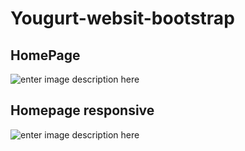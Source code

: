 # Yougurt-websit-bootstrap

##  HomePage
![enter image description here](https://i.ibb.co/qD6yN2w/Mockup-Page-1.jpg)

## Homepage responsive
![enter image description here](https://i.ibb.co/vz2VPYr/Mockup-Page-2.jpg)
